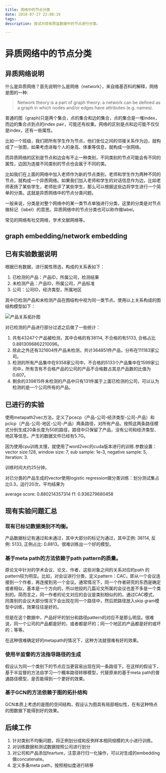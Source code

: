 ```yaml
---
title: 网络中的节点分类
date: 2018-07-27 22:08:19
tags:
description: 尝试对现有质监数据中的节点进行分类。

---
```


# 异质网络中的节点分类

<!--more-->

## 异质网络说明

什么是异质网络？首先说明什么是网络（network），来自维基百科的解释，网络是图的一种:

> Network theory is a part of graph theory: a network can be defined as a graph in which nodes and/or edges have attributes (e.g. names).

普通的图（graph)只是两个集合，点的集合和边的集合，点的集合是一堆index，而边的集合点到点的index pair，可能还有权重。网络的区别是点和边可能不仅仅是index，还有一些属性。

比如一个班级，我们把所有学生作为节点，他们坐位之间的邻接关系作为边，就构成了一张图，如果考虑进每个人的身高、体重等信息，就构成一张网络。

而异质网络的区别是节点和边会有不止一种类别，不同类别的节点可能会有不同的属性，边因为连接不同类别的节点也会属于不同的类。

比如我们在上面的网络中加入老师作为新的节点类别，老师和学生作为两种不同的节点，就构成一个异质网络。如果我们加入老师和学生的对话信息作为边，比如老师表扬了某些学生，老师批评了某些学生，那么可以根据这些边将学生进行一个简单的分类。这就是异质网络中的节点分类问题。

一般来说，分类是对整个网络中的某一类节点单独进行分类，这里的分类是对节点做标记（label）的意思。异质网络中的节点分类也可以称作做label。

常见的网络有社交网络，学术文献网络等。

## graph embedding/network embedding

## 已有实验数据说明

根据已有数据，进行属性筛选，构成的关系表如下：

1. 已检测的产品：产品ID，所属公司，检测结果
2. 未检测产品：产品ID，所属公司，产品标准
3. 公司：公司ID，经济类型，所属地区

其中已检测产品和未检测产品在图结构中视为同一类节点。使用以上关系构成的图结构模型如下：

![产品关系拓扑图](/images/graph.png)

对已检测的产品进行部分过滤之后做了一些统计：

1. 共有43247个产品被检测，其中合格的有38114, 不合格的有5133, 合格占比0.8813096862210096。
2. 除此之外还有321604件产品未检测，共计364851件产品，分布在111183家公司。
3. 检测的所有产品集中在9358家公司中，不合格的5133个产品集中在1599家公司中，所有含有不合格产品的公司的产品不合格数占其总产品数的比值为 0.607。
4. 剩余的339815件未检测的产品中只有131件属于上面已检测的公司，可以认为检测的是一个公司所有的产品。

## 已进行的实验

使用metapath2vec方法，定义了pcecp（产品-公司-经济类型-公司-产品）和pclcp（产品-公司-地区-公司-产品）两条路径，对所有产品，按照这两条路径模式分别生成20条长度为50的路径，路径中只保留了产品，没有公司和经济类型、地区等信息。产生的数据文件已经有5.7G。

因为使用cpu训练太慢，就使用了word2vec的cuda版本进行的训练.参数设置：
vector size:128, window size: 7, sub sample: 1e-3, negative sample: 5, iteration: 3.

训练时间大约25分钟。

对已分类的产品生成的vector使用logistic regression做分类训练：划分测试集占比0.3，运行20次，平均结果为

average score:  0.880214357314  f1:  0.936279680458

## 现有实验问题汇总

### 现有已标记数据类别不均衡。

产品数据标记有通过和未通过，其中大部分的标记为通过，其中正例: 38114, 反例: 5133, 正例占比: 0.8813。很难训练出一个好的模型。

### 基于meta path的方法依赖于path pattern的质量。

原论文中针对的学术会议、论文、作者，这些对象之间的关系对应的path 的pattern较为明显。比如，对会议进行分类，定义pattern：CAC，即从一个会议连接到一个作者，再连接到另一个会议。通常情况下，同一个作者研究的东西是确定或者相似，基本是一个方向的，所以他投的几篇论文所属的会议也差不多是一个类别的。简而言之，同一作者的论文对应的会议是类别相似的的。通过CAC模式，同类别的会议大部分情况下会出现在同一个路径中，然后把路径放入skip gram模型中训练，效果往往是好的。

但是在这个数据中，产品好坏的划分和路径pattern的对应不是那么明显。很难说，同一个公司的产品都是好的，或者都是坏的；同一个地区的产品都是好的或坏的；等等。

在这种很难确定好的metapath的情况下，这种方法就很难有好的效果。

### 使用半监督的方法指导路径的生成

假设认为同一个类别下的节点应当更容易出现在同一条路径下。在这样的假设下，基于半监督的方法自学习一个概率路径转移模型，代替原来的基于meta path的普通路径模型，是否能得到一个更好的效果。

### 基于GCN的方法依赖于图的拓扑结构

GCN本质上考虑的是图的空间结构，假设认为图具有局部相似性，在有这种特点的图数据下能得到好的效果。

## 后续工作

1. 针对类别不均衡问题，将正例划分成和反例样本相同规模的大小进行训练。
2. 对训练数据和测试数据按照公司进行划分
3. 对公司和产品添加fearture，注意进行归一化操作，可以对生成的embedding做concatenate。
4. 定义多条meta path，按照相似度进行转移
